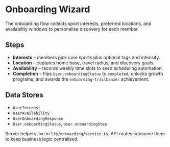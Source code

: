 # Onboarding Wizard

The onboarding flow collects sport interests, preferred locations, and availability windows to personalise discovery for each member.

## Steps
- **Interests** – members pick core sports plus optional tags and intensity.
- **Location** – captures home base, travel radius, and discovery goals.
- **Availability** – records weekly time slots to seed scheduling automation.
- **Completion** – flips `User.onboardingStatus` to `completed`, unlocks growth programs, and awards the `onboarding-trailblazer` achievement.

## Data Stores
- `UserInterest`
- `UserAvailability`
- `UserOnboardingResponse`
- `User.onboardingStatus`, `User.onboardingStep`

Server helpers live in `lib/onboarding/service.ts`. API routes consume them to keep business logic centralised.
